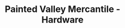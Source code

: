---
title: "Painted Valley Mercantile - Hardware"
url: /dubois/painted-valley-mercantile-hardware/
shop: hardware
---